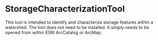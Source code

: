 # StorageCharacterizationTool

This tool is intended to identify and characterize storage features within a watershed. The tool does not need to be installed. 
It simply needs to be opened from within ESRI ArcCatalog or ArcMap. 